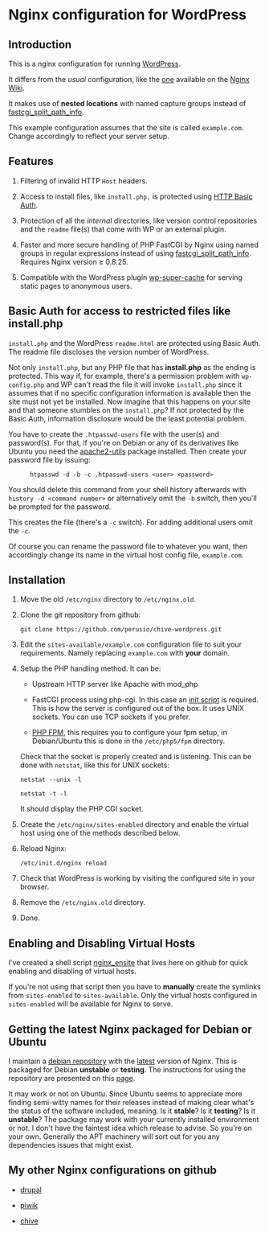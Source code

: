 # Nginx configuration for WordPress

## Introduction 

   This is a nginx configuration for running [WordPress](http://wordpress.org "WordPress").
   
   It differs from the _usual_ configuration, like the
   [one](http://wiki.nginx.org/Wordpress "Nginx Wiki WordPress
   config") available on the [Nginx Wiki](http://wiki.nginx.org "Nginx
   Wiki").
   
   It makes use of **nested locations** with named capture groups
   instead of
   [fastcgi_split\_path\_info](http://wiki.nginx.org/HttpFcgiModule#fastcgi_split_path_info
      "FastCGI split path info").

   This example configuration assumes that the site is called
   `example.com`.  Change accordingly to reflect your server setup.
   
## Features

   1. Filtering of invalid HTTP `Host` headers.

   2. Access to install files, like `install.php,` is protected using
      [HTTP Basic Auth](http://wiki.nginx.org/NginxHttpAuthBasicModule
      "Basic Auth Nginx Module").  

   3. Protection of all the _internal_ directories, like version
      control repositories and the `readme` file(s) 
      that come with WP or an external plugin.

   4. Faster and more secure handling of PHP FastCGI by Nginx using
      named groups in regular expressions instead of using
      [fastcgi_split\_path\_info](http://wiki.nginx.org/HttpFcgiModule#fastcgi_split_path_info
      "FastCGI split path info"). Requires Nginx version &ge; 0.8.25.

   5. Compatible with the WordPress plugin
      [wp-super-cache](http://wordpress.org/extend/plugins/wp-super-cache "WordPress
      SuperCache") for serving static pages to anonymous users.
   

## Basic Auth for access to restricted files like install.php

   `install.php` and the WordPress `readme.html` are protected using
   Basic Auth. The readme file discloses the version number of
   WordPress.
   
   Not only `install.php`, but any PHP file that has **install.php**
   as the ending is protected. This way if, for example, there's a
   permission problem with `wp-config.php` and WP can't read the file
   it will invoke `install.php` since it assumes that if no specific
   configuration information is available then the site must not yet
   be installed. Now imagine that this happens on your site and that
   someone stumbles on the `install.php`? If not protected by the
   Basic Auth, information disclosure would be the least potential
   problem.

   You have to create the `.htpasswd-users` file with the user(s) and
   password(s). For that, if you're on Debian or any of its
   derivatives like Ubuntu you need the
   [apache2-utils](http://packages.debian.org/search?suite%3Dall&section%3Dall&arch%3Dany&searchon%3Dnames&keywords%3Dapache2-utils)
   package installed. Then create your password file by issuing:

          htpasswd -d -b -c .htpasswd-users <user> <password>

   You should delete this command from your shell history
   afterwards with `history -d <command number>` or alternatively
   omit the `-b` switch, then you'll be prompted for the password.

   This creates the file (there's a `-c` switch). For adding
   additional users omit the `-c`.

   Of course you can rename the password file to whatever you want,
   then accordingly change its name in the virtual host config
   file, `example.com`.
   
## Installation

   1. Move the old `/etc/nginx` directory to `/etc/nginx.old`.
   
   2. Clone the git repository from github:
   
      `git clone https://github.com/perusio/chive-wordpress.git`
   
   3. Edit the `sites-available/example.com` configuration file to
      suit your requirements. Namely replacing `example.com` with
      **your** domain.
   
   4. Setup the PHP handling method. It can be:
   
      + Upstream HTTP server like Apache with mod_php
      
      + FastCGI process using php-cgi. In this case an
        [init script](https://github.com/perusio/php-fastcgi-debian-script
        "Init script for php-cgi") is
        required. This is how the server is configured out of the
        box. It uses UNIX sockets. You can use TCP sockets if you prefer.
      
      + [PHP FPM](http://www.php-fpm.org "PHP FPM"), this requires you
        to configure your fpm setup, in Debian/Ubuntu this is done in
        the `/etc/php5/fpm` directory.
        
      Check that the socket is properly created and is listening. This
      can be done with `netstat`, like this for UNIX sockets:
      
        `netstat --unix -l`
         
        `netstat -t -l`
   
      It should display the PHP CGI socket.
   
   5. Create the `/etc/nginx/sites-enabled` directory and enable the
      virtual host using one of the methods described below.
    
   6. Reload Nginx:
   
      `/etc/init.d/nginx reload`
   
   7. Check that WordPress is working by visiting the configured site
      in your browser.
   
   8. Remove the `/etc/nginx.old` directory.
   
   9. Done.
   
## Enabling and Disabling Virtual Hosts

   I've created a shell script
   [nginx_ensite](http://github.com/perusio/nginx_ensite) that lives
   here on github for quick enabling and disabling of virtual hosts.
   
   If you're not using that script then you have to **manually**
   create the symlinks from `sites-enabled` to `sites-available`. Only
   the virtual hosts configured in `sites-enabled` will be available
   for Nginx to serve.
   
   
## Getting the latest Nginx packaged for Debian or Ubuntu

   I maintain a [debian repository](http://debian.perusio.net/unstable
   "my debian repo") with the
   [latest](http://nginx.org/en/download.html "Nginx source download")
   version of Nginx. This is packaged for Debian **unstable** or
   **testing**. The instructions for using the repository are
   presented on this [page](http://debian.perusio.net/debian.html
   "Repository instructions").
 
   It may work or not on Ubuntu. Since Ubuntu seems to appreciate more
   finding semi-witty names for their releases instead of making clear
   what's the status of the software included, meaning. Is it
   **stable**? Is it **testing**? Is it **unstable**? The package may
   work with your currently installed environment or not. I don't have
   the faintest idea which release to advise. So you're on your
   own. Generally the APT machinery will sort out for you any
   dependencies issues that might exist.

## My other Nginx configurations on github

   + [drupal](https://github.com/perusio/drupal-with-nginx "Drupal
     Nginx configuration")
     
   + [piwik](https://github.com/perusio/piwik-nginx "Piwik Nginx
     configuration")
     
   + [chive](https://github.com/perusio/piwik-nginx "Chive Nginx
     configuration")

